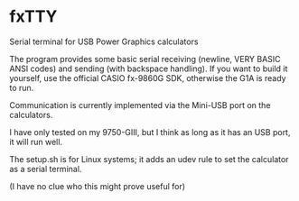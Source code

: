 # fxTTY
Serial terminal for USB Power Graphics calculators

The program provides some basic serial receiving (newline, VERY BASIC ANSI codes) and sending (with backspace handling).
If you want to build it yourself, use the official CASIO fx-9860G SDK, otherwise the G1A is ready to run.

Communication is currently implemented via the Mini-USB port on the calculators.

I have only tested on my 9750-GIII, but I think as long as it has an USB port, it will run well.

The setup.sh is for Linux systems; it adds an udev rule to set the calculator as a serial terminal.


(I have no clue who this might prove useful for)
